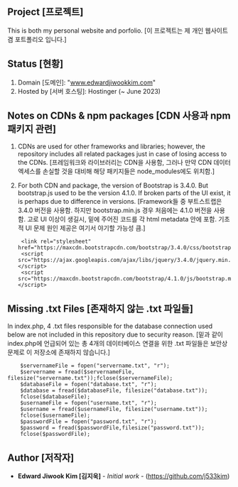 ## Project [프로젝트] ##

This is both my personal website and porfolio. [이 프로젝트는 제 개인 웹사이트 겸 포트폴리오 입니다.]

## Status [현황] ##

1. Domain [도메인]: "www.edwardjiwookkim.com"
2. Hosted by [서버 호스팅]: Hostinger (~ June 2023)

## Notes on CDNs & npm packages [CDN 사용과 npm 패키지 관련] ##

1. CDNs are used for other frameworks and libraries; however, the repository includes all related packages just in case of losing access to the CDNs.
[프레임워크와 라이브러리는 CDN을 사용함, 그러나 만약 CDN 데이터 엑세스를 손실할 것을 대비해 해당 패키지들은 node_modules에도 위치함.]
2. For both CDN and package, the version of Bootstrap is 3.4.0. But bootstrap.js used to be the version 4.1.0. If broken parts of the UI exist, it is perhaps due to difference in versions. [Framework들 중 부트스트랩은 3.4.0 버전을 사용함. 하지만 bootstrap.min.js 경우 처음에는 4.1.0 버전을 사용함. 고로 UI 이상이 생길시, 밑에 주어진 코드를 각 html metadata 안에 포함. 기초적 UI 문제 원인 제공은 여기서 야기할 가능성 큼.]

        <link rel="stylesheet" href="https://maxcdn.bootstrapcdn.com/bootstrap/3.4.0/css/bootstrap.min.css">
        <script src="https://ajax.googleapis.com/ajax/libs/jquery/3.4.0/jquery.min.js"></script>
        <script src="https://maxcdn.bootstrapcdn.com/bootstrap/4.1.0/js/bootstrap.min.js"></script>

## Missing .txt Files [존재하지 않는 .txt 파일들] ##

In index.php, 4 .txt files responsible for the database connection used below are not included in this repository due to security reason. [밑과 같이 index.php에 언급되어 있는 총 4개의 데이터베이스 연결을 위한 .txt 파일들은 보안상 문제로 이 저장소에 존재하지 않습니다.]

        $servernameFile = fopen("servername.txt", "r");
        $servername = fread($servernameFile, filesize("servername.txt"));fclose($servernameFile);
        $databaseFile = fopen("database.txt", "r");
        $database = fread($databaseFile, filesize("database.txt"));
        fclose($databaseFile);
        $usernameFile = fopen("username.txt", "r");
        $username = fread($usernameFile, filesize("username.txt"));
        fclose($usernameFile);
        $passwordFile = fopen("password.txt", "r");
        $password = fread($passwordFile,filesize("password.txt"));
        fclose($passwordFile);

## Author [저작자]

* **Edward Jiwook Kim [김지욱]** - *Initial work* - (https://github.com/j533kim)
